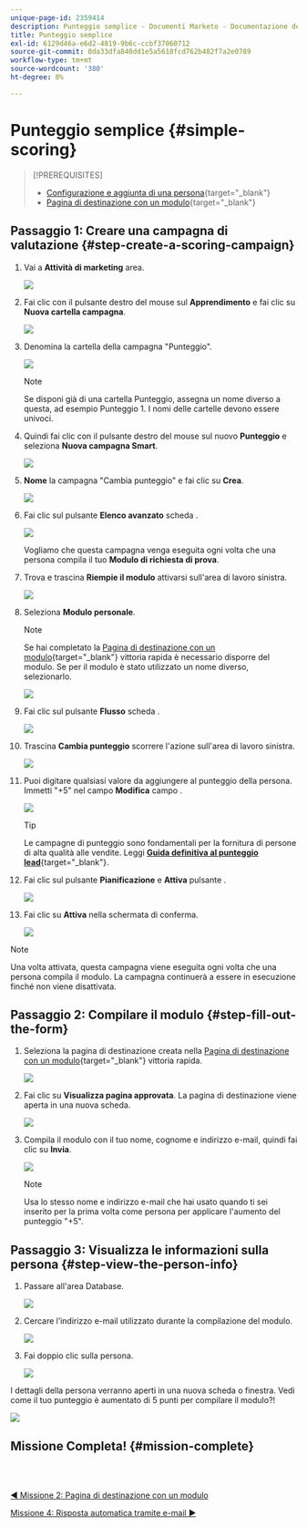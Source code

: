 ```yaml
---
unique-page-id: 2359414
description: Punteggio semplice - Documenti Marketo - Documentazione del prodotto
title: Punteggio semplice
exl-id: 6129d46a-e6d2-4819-9b6c-ccbf37060712
source-git-commit: 0da33dfa840dd1e5a5618fcd762b482f7a2e0789
workflow-type: tm+mt
source-wordcount: '380'
ht-degree: 0%

---
```


# Punteggio semplice {#simple-scoring}

>[!PREREQUISITES]
>
>* [Configurazione e aggiunta di una persona](/help/marketo/getting-started/quick-wins/get-set-up-and-add-a-person.md){target=&quot;_blank&quot;}
>* [Pagina di destinazione con un modulo](/help/marketo/getting-started/quick-wins/landing-page-with-a-form.md){target=&quot;_blank&quot;}


## Passaggio 1: Creare una campagna di valutazione {#step-create-a-scoring-campaign}

1. Vai a **Attività di marketing** area.

   ![](assets/ma-1.png)

1. Fai clic con il pulsante destro del mouse sul **Apprendimento** e fai clic su **Nuova cartella campagna**.

   ![](assets/two-2.png)

1. Denomina la cartella della campagna &quot;Punteggio&quot;.

   ![](assets/three-1.png)

   >[!NOTE]
   >
   >Se disponi già di una cartella Punteggio, assegna un nome diverso a questa, ad esempio Punteggio 1. I nomi delle cartelle devono essere univoci.

1. Quindi fai clic con il pulsante destro del mouse sul nuovo **Punteggio** e seleziona **Nuova campagna Smart**.

   ![](assets/four.png)

1. **Nome** la campagna &quot;Cambia punteggio&quot; e fai clic su **Crea**.

   ![](assets/five-1.png)

1. Fai clic sul pulsante **Elenco avanzato** scheda .

   ![](assets/six-1.png)

   Vogliamo che questa campagna venga eseguita ogni volta che una persona compila il tuo **Modulo di richiesta di prova**.

1. Trova e trascina **Riempie il modulo** attivarsi sull&#39;area di lavoro sinistra.

   ![](assets/image2014-9-24-11-3a43-3a35.png)

1. Seleziona **Modulo personale**.

   >[!NOTE]
   >
   >Se hai completato la [Pagina di destinazione con un modulo](/help/marketo/getting-started/quick-wins/landing-page-with-a-form.md){target=&quot;_blank&quot;} vittoria rapida è necessario disporre del modulo. Se per il modulo è stato utilizzato un nome diverso, selezionarlo.

   ![](assets/image2014-9-24-11-3a44-3a16.png)

1. Fai clic sul pulsante **Flusso** scheda .

   ![](assets/image2014-9-24-11-3a44-3a33.png)

1. Trascina **Cambia punteggio** scorrere l&#39;azione sull&#39;area di lavoro sinistra.

   ![](assets/image2014-9-24-11-3a44-3a45.png)

1. Puoi digitare qualsiasi valore da aggiungere al punteggio della persona. Immetti &quot;+5&quot; nel campo **Modifica** campo .

   ![](assets/eleven-1.png)

   >[!TIP]
   >
   >Le campagne di punteggio sono fondamentali per la fornitura di persone di alta qualità alle vendite. Leggi [**Guida definitiva al punteggio lead**](https://www.marketo.com/definitive-guides/lead-scoring/){target=&quot;_blank&quot;}.

1. Fai clic sul pulsante **Pianificazione** e **Attiva** pulsante .

   ![](assets/twelve-1.png)

1. Fai clic su **Attiva** nella schermata di conferma.

   ![](assets/thirteen-1.png)

>[!NOTE]
>
>Una volta attivata, questa campagna viene eseguita ogni volta che una persona compila il modulo. La campagna continuerà a essere in esecuzione finché non viene disattivata.

## Passaggio 2: Compilare il modulo {#step-fill-out-the-form}

1. Seleziona la pagina di destinazione creata nella [Pagina di destinazione con un modulo](/help/marketo/getting-started/quick-wins/landing-page-with-a-form.md){target=&quot;_blank&quot;} vittoria rapida.

   ![](assets/fourteen-1.png)

1. Fai clic su **Visualizza pagina approvata**. La pagina di destinazione viene aperta in una nuova scheda.

   ![](assets/image2014-9-24-11-3a47-3a51.png)

1. Compila il modulo con il tuo nome, cognome e indirizzo e-mail, quindi fai clic su **Invia**.

   ![](assets/image2014-9-24-11-3a47-3a59.png)

   >[!NOTE]
   >
   >Usa lo stesso nome e indirizzo e-mail che hai usato quando ti sei inserito per la prima volta come persona per applicare l&#39;aumento del punteggio &quot;+5&quot;.

## Passaggio 3: Visualizza le informazioni sulla persona {#step-view-the-person-info}

1. Passare all&#39;area Database.

   ![](assets/db-2.png)

1. Cercare l’indirizzo e-mail utilizzato durante la compilazione del modulo.

   ![](assets/eighteen.png)

1. Fai doppio clic sulla persona.

   ![](assets/nineteen.png)

I dettagli della persona verranno aperti in una nuova scheda o finestra. Vedi come il tuo punteggio è aumentato di 5 punti per compilare il modulo?!

![](assets/twenty.png)

## Missione Completa! {#mission-complete}

<br> 

[◄ Missione 2: Pagina di destinazione con un modulo](/help/marketo/getting-started/quick-wins/landing-page-with-a-form.md)

[Missione 4: Risposta automatica tramite e-mail ►](/help/marketo/getting-started/quick-wins/email-auto-response.md)
